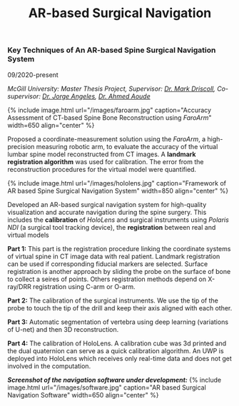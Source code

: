 ﻿---
layout: page
title: AR-based Surgical Navigation
permalink: /Research/AR-based Surgical Navigation/
---


### **Key Techniques of An AR-based Spine Surgical Navigation System**

09/2020-present

*McGill University: Master Thesis Project, Supervisor: [Dr. Mark Driscoll](https://www.mcgill.ca/mecheng/people/staff/mark-driscoll), Co-supervisor: [Dr. Jorge Angeles](https://www.mcgill.ca/mecheng/people/staff/jorgeangeles), [Dr. Ahmed Aoude](https://www.mcgill.ca/orthopaedics/our-team/ahmed-aoude-md-frcsc)*

{% include image.html url="/images/faroarm.jpg" caption="Accuracy Assessment of CT-based Spine Bone
Reconstruction using *FaroArm*" width=650 align="center" %}

Proposed a coordinate-measurement solution using the *FaroArm*, a high-precision measuring robotic arm, to evaluate the accuracy of the virtual lumbar spine model reconstructed from CT images. A **landmark registration algorithm** was used for calibration. The error from the reconstruction procedures for the virtual model were quantified.

{% include image.html url="/images/hololens.jpg" caption="Framework of AR based Spine Surgical Navigation System" width=850 align="center" %}

Developed an AR-based surgical navigation system for high-quality visualization and accurate navigation during the spine surgery. This includes the **calibration** of *HoloLens* and surgical instruments using *Polaris NDI* (a surgical tool tracking device), the **registration** between real and virtual models

**Part 1:**
This part is the registration procedure linking the coordinate systems of virtual spine in CT image data with real patient. Landmark registration can be used if corresponding fiducial markers are selected. Surface registration is another approach by sliding the probe on the surface of bone to collect a seires of points. Others registration methods depend on X-ray/DRR registration using C-arm or O-arm.

**Part 2:**
The calibration of the surgical instruments. We use the tip of the probe to touch the tip of the drill and keep their axis aligned with each other.

**Part 3:**
Automatic segmentation of vertebra using deep learning (variations of U-net) and then 3D reconstruction.

**Part 4:**
The calibration of HoloLens. A calibration cube was 3d printed and the dual quaternion can serve as a quick calibration algorithm. An UWP is deployed into HoloLens which receives only real-time data and does not get involved in the computation.

***Screenshot of the navigation software under development:***
{% include image.html url="/images/software.jpg" caption="AR based Surgical Navigation Software" width=650 align="center" %}